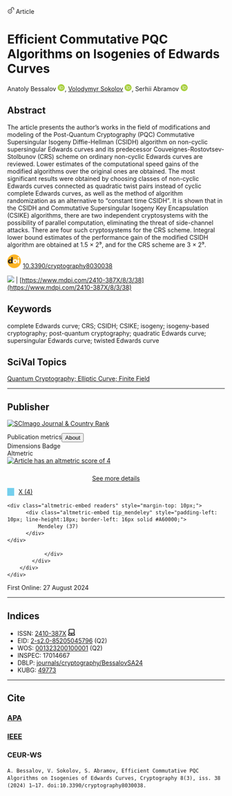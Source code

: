 <img src="/icons/unlock.svg" width="16" height="16"> Article

# Efficient Commutative PQC Algorithms on Isogenies of Edwards Curves

Anatoly Bessalov <a href="https://orcid.org/0000-0002-6967-5001" target="_blank"><img src="/icons/orcid.svg" width="16" height="16"></a>,
<a href="/" target="_blank">Volodymyr Sokolov</a> <a href="https://orcid.org/0000-0002-9349-7946" target="_blank"><img src="/icons/orcid.svg" width="16" height="16"></a>,
Serhii Abramov <a href="https://orcid.org/0000-0002-5145-2782" target="_blank"><img src="/icons/orcid.svg" width="16" height="16"></a>

## Abstract
The article presents the author’s works in the field of modifications and modeling of the Post-Quantum Cryptography (PQC) Commutative Supersingular Isogeny Diffie-Hellman (CSIDH) algorithm on non-cyclic supersingular Edwards curves and its predecessor Couveignes-Rostovtsev-Stolbunov (CRS) scheme on ordinary non-cyclic Edwards curves are reviewed. Lower estimates of the computational speed gains of the modified algorithms over the original ones are obtained. The most significant results were obtained by choosing classes of non-cyclic Edwards curves connected as quadratic twist pairs instead of cyclic complete Edwards curves, as well as the method of algorithm randomization as an alternative to “constant time CSIDH”. It is shown that in the CSIDH and Commutative Supersingular Isogeny Key Encapsulation (CSIKE) algorithms, there are two independent cryptosystems with the possibility of parallel computation, eliminating the threat of side-channel attacks. There are four such cryptosystems for the CRS scheme. Integral lower bound estimates of the performance gain of the modified CSIDH algorithm are obtained at 1.5 × 2⁹, and for the CRS scheme are 3 × 2⁹.

<img src="/icons/doi.svg" width="32" height="32"> [10.3390/cryptography8030038](https://doi.org/10.3390/cryptography8030038) 

<a href="https://www.mdpi.com/2410-387X/8/3/38/pdf?version=1724758976"><img src="/icons/pdf.svg"></a> | [https://www.mdpi.com/2410-387X/8/3/38](https://www.mdpi.com/2410-387X/8/3/38) 

## Keywords
complete Edwards curve; CRS; CSIDH; CSIKE; isogeny; isogeny-based cryptography; post-quantum cryptography; quadratic Edwards curve; supersingular Edwards curve; twisted Edwards curve

## SciVal Topics
<a href="/volodymyr-sokolov/publications/wiki/SciVal-Topics#quantum-cryptography-elliptic-curve-finite-field" target="_blank">Quantum Cryptography; Elliptic Curve; Finite Field</a>

***
## Publisher

<a href="https://www.scimagojr.com/journalsearch.php?q=21101039441&amp;tip=sid&amp;exact=no" title="SCImago Journal &amp; Country Rank"><img border="0" src="https://www.scimagojr.com/journal_img.php?id=21101039441" alt="SCImago Journal &amp; Country Rank"  /></a>

<section class="sc-ceoTrm gRZqoQ sc-ibAibK fvZzMy" data-bt="aside_section_publication_metrics"><div data-bt="aside_section_title" data-testid="title" class="sc-gpNGCf sc-lqlwp hgbdqx cweaMh" style="display: flex;"><span>Publication metrics</span><button data-bt="modal-hook" class="sc-bcPKhP sc-eDnVMP sc-cixUIr bbZuJP dygaxe hpwvip">About</button></div><div data-bt="aside_section_content" data-testid="content" class="sc-ibUkTT gciAHH"><section data-bt="aside_section_dimensions_badge" class="sc-ceoTrm gRZqoQ"><div data-bt="aside_section_title" data-testid="title" class="sc-gpNGCf sc-lqlwp hgbdqx cweaMh" style="display: block;"><span>Dimensions Badge</span></div><div data-bt="aside_section_content" data-testid="content" class="sc-ibUkTT gciAHH"><div class="__dimensions_badge_embed__" data-style="small_circle" data-hide-zero-citations="true" data-legend="always" data-id="pub.1156416832" data-bt="dimensions-badge" data-dimensions-badge-installed="true"><a class="__dimensions_Link" href="https://badge.dimensions.ai/details/id/pub.1156416832?domain=https://app.dimensions.ai" target="_blank" referrerpolicy="no-referrer-when-downgrade" aria-label="18 total citations on Dimensions." style="display: none;"><div class="__dimensions_Badge __dimensions_Badge_style_small_circle"><div class="__dimensions_Badge_Image">
  <svg xmlns="http://www.w3.org/2000/svg" viewBox="0 0 600 600">
    <defs>
      <filter id="jc1ptp-blur" color-interpolation-filters="sRGB">
        <feGaussianBlur in="SourceGraphic" stdDeviation="40"></feGaussianBlur>
      </filter>
      <mask id="jc1ptp-shape-mask">
        <path fill="white" d="M546.5,287.3l-111.8-194c-1.8-3-4.1-5.6-6.7-7.7c-2.2-2.7-5.4-4.3-8.9-4.5c-2.3-0.7-4.7-1-7-1
          L188.2,80c-9.3,0-18,5-22.6,13.1l-112,193.8c-4.7,8.1-4.7,18,0,26.1l111.9,193.9c4.7,8.1,13.3,13,22.6,13.1l223.9,0.1
          c9.3,0,17.9-4.8,22.6-12.8l112-193.7l0,0C551.1,305.1,551.2,295.4,546.5,287.3z M516.6,287.4l-41.5,0.1l-26.7-118.2L516.6,287.4z
           M337.2,106.2l-114.5,36.3l-20.3-36.4L337.2,106.2z M180.7,119l20.1,36.2L112,237.7L180.7,119z M181,481.8l-69.3-120l89.2,84
          L181,481.8z M203.3,493.8l19.6-35.6l114.6,35.7L203.3,493.8z M408.1,489.3l-152.7-47.5l-32.3-10.6l-25.3-23.2L82.6,299.6
          l114.6-106.9l25-23.1v-0.2l0.7-0.2l32.4-10.7l153.6-48.7l35.5,156.6l7.5,33.4l-7.6,33.5L408.1,489.3z M447.1,432.9l27.9-120.3
          l41.7-0.1L447.1,432.9z"></path>
      </mask>
      <g id="jc1ptp-gradient" filter="url(#jc1ptp-blur)">
        <g>
          <path fill="#006EB6" d="M0,0l300,300v-424.4C182.9-124.4,76.8-76.9,0,0z"></path>
          <path fill="#28348A" d="M300-124.4V300L600,0C523.2-76.9,417.1-124.4,300-124.4z"></path>
          <path fill="#E20613" d="M600,600c76.8-76.8,124.3-182.9,124.3-300H300L600,600z"></path>
          <path fill="#DA0078" d="M300,300h424.4c0-117.1-47.5-223.2-124.3-300L300,300z"></path>
          <path fill="#5BC4F1" d="M-124.4,300H300L0,0C-76.9,76.8-124.4,182.9-124.4,300z"></path>
          <path fill="#A1C517" d="M0,600l300-300h-424.4C-124.4,417.1-76.9,523.2,0,600z"></path>
          <path fill="#F08800" d="M300,724.4c117.1,0,223.2-47.5,300-124.3L300,300V724.4z"></path>
          <path fill="#FFCB00" d="M300,724.4V300L0,600C76.8,676.9,182.9,724.4,300,724.4z"></path>
        </g>
      </g>
    </defs>
  </svg>

  <div class="__db_background"></div>

  <div class="__db_shape">
    <svg xmlns="http://www.w3.org/2000/svg" viewBox="0 0 600 600" xmlns:xlink="http://www.w3.org/1999/xlink">
      <use mask="url(#jc1ptp-shape-mask)" xlink:href="#jc1ptp-gradient"></use>
    </svg>
  </div>

  <div class="__db_score __db_score_normal">18</div>
  <div class="__db_label">CITATIONS</div>

  <img src="https://badge.dimensions.ai/badge?count=18" class="__dimensions_png" alt="18 total citations on Dimensions.">
</div>
</div><div class="__dimensions_Badge_Legend_padding __dimensions_Badge_Legend_hover-right  __dimensions_Badge_Legend_style_small_circle __dimensions_Badge_Legend_always"><div class="__dimensions_Badge_Legend">
      <div class="__dimensions_Badge_stat_group __dimensions_Badge_stat_group_citations">
        <div class="__dimensions_Badge_stat __dimensions_Badge_stat_total_citations">
          <span class="__dimensions_Badge_stat_icon"></span>
          <span class="__dimensions_Badge_stat_count">18</span>
          <span class="__dimensions_Badge_stat_text">Total citations</span>
        </div>
        <div class="__dimensions_Badge_stat __dimensions_Badge_stat_recent_citations">
          <span class="__dimensions_Badge_stat_icon"></span>
          <span class="__dimensions_Badge_stat_count">15</span>
          <span class="__dimensions_Badge_stat_text">Recent citations</span>
        </div>
      </div>
      <div class="__dimensions_Badge_stat_group __dimensions_Badge_stat_group_cr">
        <div class="__dimensions_Badge_stat __dimensions_Badge_stat_fcr">
          <span class="__dimensions_Badge_stat_icon"></span>
          <span class="__dimensions_Badge_stat_count">9.92</span>
          <span class="__dimensions_Badge_stat_text">Field Citation Ratio</span>
        </div>
        <div class="__dimensions_Badge_stat __dimensions_Badge_stat_rcr">
          <span class="__dimensions_Badge_stat_icon"></span>
          <span class="__dimensions_Badge_stat_count">n/a</span>
          <span class="__dimensions_Badge_stat_text">Relative Citation Ratio</span>
        </div>
      </div></div></div></a></div></div></section><section data-bt="aside_section_altmetric" class="sc-ceoTrm gRZqoQ"><div data-bt="aside_section_title" data-testid="title" class="sc-gpNGCf sc-lqlwp hgbdqx cweaMh" style="display: block;"><span>Altmetric</span></div><div data-bt="aside_section_content" data-testid="content" class="sc-ibUkTT gciAHH"><div class="sc-egWZns eauQWX"><div data-badge-details="right" data-badge-type="donut" data-badge-id="10.1016/j.cose.2023.103198" data-hide-no-mentions="true" data-link-target="_blank" data-condensed="true" data-template="dimensions" class="altmetric-embed" data-bt="altmetric-badge" data-doi="10.1016/j.cose.2023.103198" data-uuid="006c1c92-7dd9-6f46-6bf1-b57e9847c1b0"><div style="overflow:hidden;">
    <div class="altmetric-condensed-legend">
        <a target="_blank" href="https://www.altmetric.com/details.php?domain=app.dimensions.ai&amp;citation_id=144273660&amp;template=dimensions" style="display:inline-block;">
                <img alt="Article has an altmetric score of 4" src="https://badges.altmetric.com/?size=128&amp;score=4&amp;types=tttttttt" width="64" height="64" style="border:0; margin:0; max-width: none;">
        </a>
        <p class="altmetric-see-more-details" style="padding-top: 10px; text-align: center;"><a target="_blank" href="https://www.altmetric.com/details.php?domain=app.dimensions.ai&amp;citation_id=144273660&amp;template=dimensions">See more details</a></p>
    </div>
    <div id="_altmetric_popover_el_006c1c92-7dd9-6f46-6bf1-b57e9847c1b0" class="altmetric-embed right" style="margin:0; padding:0; display:inline-block; float:left; position:relative;">
        <div class="altmetric_container">
            <div class="altmetric-embed altmetric-popover-inner right">
                <div style="padding:0; margin: 0;" class="altmetric-embed altmetric-popover-content">
                        <div style="padding-left: 10px; line-height:18px; border-left: 16px solid #74CFED;">
      <a class="link-to-altmetric-details-tab" target="_blank" href="https://www.altmetric.com/details.php?domain=app.dimensions.ai&amp;citation_id=144273660&amp;template=dimensions&amp;tab=twitter">
          X (4)
      </a>
    </div>

    <div class="altmetric-embed readers" style="margin-top: 10px;">
          <div class="altmetric-embed tip_mendeley" style="padding-left: 10px; line-height:18px; border-left: 16px solid #A60000;">
              Mendeley (37)
          </div>
    </div>

                </div>
            </div>
        </div>
    </div>
</div></div></div></div></section></div></section>
First Online: 27 August 2024

***
## Indices

* ISSN: [2410-387X](https://portal.issn.org/resource/ISSN/2410-387X) <img src="/icons/online.svg" width="16" height="16">
* EID: [2-s2.0-85205045796](http://www.scopus.com/record/display.url?origin=inward&eid=2-s2.0-85205045796) (Q2)
* WOS: [001323200100001](https://www.webofscience.com/wos/woscc/full-record/WOS:001323200100001) (Q2)
* INSPEC: 17014667
* DBLP: [journals/cryptography/BessalovSA24](https://dblp.org/rec/journals/cryptography/BessalovSA24)
* KUBG: [49773](http://elibrary.kubg.edu.ua/id/eprint/49773/)

***
## Cite

### [APA](https://citation.crosscite.org/format?doi=10.3390/cryptography8030038&style=apa&lang=en-US)

### [IEEE](https://citation.crosscite.org/format?doi=10.3390/cryptography8030038&style=ieee&lang=en-US)

### CEUR-WS

`A. Bessalov, V. Sokolov, S. Abramov, Efficient Commutative PQC Algorithms on Isogenies of Edwards Curves, Cryptography 8(3), iss. 38 (2024) 1–17. doi:10.3390/cryptography8030038.`

